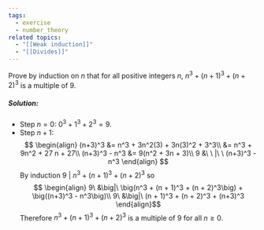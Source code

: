 ```yaml
---
tags:
  - exercise
  - number_theory
related topics:
  - "[[Weak induction]]"
  - "[[Divides]]"
---
```

Prove by induction on $n$ that for all positive integers $n$, $n^3 + (n + 1)^3 + (n + 2)^3$ is a multiple of $9$.
##### Solution:
- Step $n=0$:
	$0^3+1^3+2^3=9$.
- Step $n+1$:$$
	\begin{align}
		(n+3)^3 &= n^3 + 3n^2(3) + 3n(3)^2 + 3^3\\
			&= n^3 + 9n^2 + 27 n + 27\\
		(n+3)^3 - n^3 &= 9(n^2 + 3n + 3)\\
		9 &\ \ |\ \ (n+3)^3 - n^3
	\end{align}
	$$By induction $9\ |\ n^3 + (n + 1)^3 + (n + 2)^3$ so$$
	\begin{align}
		9\ &\big|\  \big(n^3 + (n + 1)^3 + (n + 2)^3\big) + \big((n+3)^3 - n^3\big)\\
		9\ &\big|\ (n + 1)^3 + (n + 2)^3 + (n+3)^3
	\end{align}$$
Therefore $n^3 + (n + 1)^3 + (n + 2)^3$ is a multiple of $9$ for all $n\geq 0$.